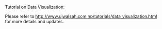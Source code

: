 Tutorial on Data Visualization:

Please refer to http://www.ujwalsah.com.np/tutorials/data_visualization.html for more details and updates.